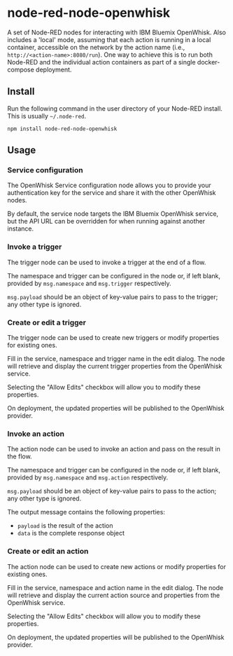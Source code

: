 node-red-node-openwhisk
=======================

A set of Node-RED nodes for interacting with IBM Bluemix OpenWhisk.
Also includes a 'local' mode, assuming that each action is running in a local container, accessible on the network by the action name (i.e., `http://<action-name>:8080/run`). One way to achieve this is to run both Node-RED and the individual action containers as part of a single docker-compose deployment.

## Install

Run the following command in the user directory of your Node-RED install. This is
usually `~/.node-red`.

```
npm install node-red-node-openwhisk
```

## Usage

### Service configuration

The OpenWhisk Service configuration node allows you to provide your authentication
key for the service and share it with the other OpenWhisk nodes.

By default, the service node targets the IBM Bluemix OpenWhisk service, but the API
URL can be overridden for when running against another instance.

### Invoke a trigger

The trigger node can be used to invoke a trigger at the end of a flow.

The namespace and trigger can be configured in the node or, if left blank,
provided by `msg.namespace` and `msg.trigger` respectively.

`msg.payload` should be an object of key-value pairs to pass to the trigger;
any other type is ignored.

### Create or edit a trigger

The trigger node can be used to create new triggers or modify properties for
existing ones.

Fill in the service, namespace and trigger name in the edit dialog. The node will
retrieve and display the current trigger properties from the OpenWhisk service.

Selecting the "Allow Edits" checkbox will allow you to modify these properties.

On deployment, the updated properties will be published to the OpenWhisk
provider.

### Invoke an action

The action node can be used to invoke an action and pass on the result in the flow.

The namespace and trigger can be configured in the node or, if left blank,
provided by `msg.namespace` and `msg.action` respectively.

`msg.payload` should be an object of key-value pairs to pass to the
action; any other type is ignored.

The output message contains the following properties:

  - `payload` is the result of the action
  - `data` is the complete response object

### Create or edit an action

The action node can be used to create new actions or modify properties for
existing ones.

Fill in the service, namespace and action name in the edit dialog. The node will
retrieve and display the current action source and properties from the OpenWhisk service.

Selecting the "Allow Edits" checkbox will allow you to modify these properties.

On deployment, the updated properties will be published to the OpenWhisk
provider.
